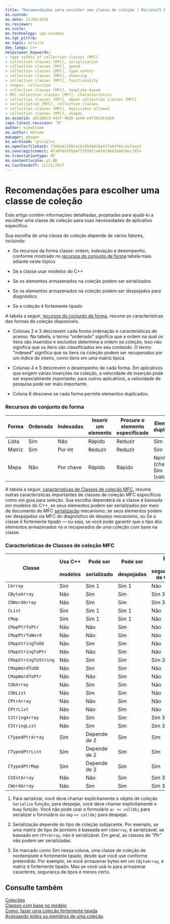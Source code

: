 ```yaml
---
title: "Recomendações para escolher uma classe de coleção | Microsoft Docs"
ms.custom: 
ms.date: 11/04/2016
ms.reviewer: 
ms.suite: 
ms.technology: cpp-windows
ms.tgt_pltfrm: 
ms.topic: article
dev_langs: C++
helpviewer_keywords:
- type safety of collection classes [MFC]
- collection classes [MFC], serialization
- collection classes [MFC], speed
- collection classes [MFC], type safety
- collection classes [MFC], choosing
- collection classes [MFC], functionality
- shapes, collection
- collection classes [MFC], template-based
- MFC collection classes [MFC], characteristics
- collection classes [MFC], about collection classes [MFC]
- serialization [MFC], collection classes
- collection classes [MFC], duplicates allowed
- collection classes [MFC], shapes
ms.assetid: a82188cd-443f-40d8-a244-edf292a53db4
caps.latest.revision: "9"
author: mikeblome
ms.author: mblome
manager: ghogen
ms.workload: cplusplus
ms.openlocfilehash: f389a621991418c054b62be477a64f02c4afaae2
ms.sourcegitcommit: 8fa8fdf0fbb4f57950f1e8f4f9b81b4d39ec7d7a
ms.translationtype: MT
ms.contentlocale: pt-BR
ms.lasthandoff: 12/21/2017
---
```

# <a name="recommendations-for-choosing-a-collection-class"></a>Recomendações para escolher uma classe de coleção
Este artigo contém informações detalhadas, projetadas para ajudá-lo a escolher uma classe de coleção para suas necessidades de aplicativo específico.  
  
 Sua escolha de uma classe de coleção depende de vários fatores, incluindo:  
  
-   Os recursos da forma classe: ordem, indexação e desempenho, conforme mostrado no [recursos do conjunto de forma](#_core_collection_shape_features) tabela mais adiante neste tópico  
  
-   Se a classe usar modelos do C++  
  
-   Se os elementos armazenados na coleção podem ser serializados  
  
-   Se os elementos armazenados na coleção podem ser despejados para diagnóstico  
  
-   Se a coleção é fortemente tipado  
  
 A tabela a seguir, [recursos do conjunto de forma](#_core_collection_shape_features), resume as características das formas de coleção disponíveis.  
  
-   Colunas 2 e 3 descrevem cada forma ordenação e características de acesso. Na tabela, o termo "ordenado" significa que a ordem na qual os itens são inseridos e excluídos determina a ordem na coleção; Isso não significa que os itens são classificados em seu conteúdo. O termo "indexed" significa que os itens na coleção podem ser recuperados por um índice de inteiro, como itens em uma matriz típica.  
  
-   Colunas 4 e 5 descrevem o desempenho de cada forma. Em aplicativos que exigem várias inserções na coleção, a velocidade de inserção pode ser especialmente importante; para outros aplicativos, a velocidade de pesquisa pode ser mais importante.  
  
-   Coluna 6 descreve se cada forma permite elementos duplicados.  
  
### <a name="_core_collection_shape_features"></a>Recursos do conjunto de forma  
  
|Forma|Ordenada|Indexadas|Inserir um elemento|Procure o elemento especificado|Elementos duplicados|  
|-----------|--------------|--------------|-----------------------|----------------------------------|-------------------------|  
|Lista|Sim|Não|Rápido|Reduzir|Sim|  
|Matriz|Sim|Por int|Reduzir|Reduzir|Sim|  
|Mapa|Não|Por chave|Rápido|Rápido|Nenhum (chaves) Sim (valores)|  
  
 A tabela a seguir, [características de Classes de coleção MFC](#_core_characteristics_of_mfc_collection_classes), resume outras características importantes de classes de coleção MFC específicos como um guia para seleção. Sua escolha dependerá se a classe é baseada em modelos do C++, se seus elementos podem ser serializados por meio de documento do MFC [serialização](../mfc/serialization-in-mfc.md) mecanismo, se seus elementos podem ser despejados via MFC do diagnóstico de despejo mecanismo, ou Se a classe é fortemente tipado — ou seja, se você pode garantir que o tipo dos elementos armazenados no e recuperados de uma coleção com base na classe.  
  
### <a name="_core_characteristics_of_mfc_collection_classes"></a>Características de Classes de coleção MFC  
  
|Classe|Usa C++<br /><br /> modelos|Pode ser<br /><br /> serializado|Pode ser<br /><br /> despejadas|É<br /><br /> segurança de tipo|  
|-----------|------------------------------|---------------------------|-----------------------|-----------------------|  
|`CArray`|Sim|Sim 1|Sim 1|Não|  
|`CByteArray`|Não|Sim|Sim|Sim 3|  
|`CDWordArray`|Não|Sim|Sim|Sim 3|  
|`CList`|Sim|Sim 1|Sim 1|Não|  
|`CMap`|Sim|Sim 1|Sim 1|Não|  
|`CMapPtrToPtr`|Não|Não|Sim|Não|  
|`CMapPtrToWord`|Não|Não|Sim|Não|  
|`CMapStringToOb`|Não|Sim|Sim|Não|  
|`CMapStringToPtr`|Não|Não|Sim|Não|  
|`CMapStringToString`|Não|Sim|Sim|Sim 3|  
|`CMapWordToOb`|Não|Sim|Sim|Não|  
|`CMapWordToPtr`|Não|Não|Sim|Não|  
|`CObArray`|Não|Sim|Sim|Não|  
|`CObList`|Não|Sim|Sim|Não|  
|`CPtrArray`|Não|Não|Sim|Não|  
|`CPtrList`|Não|Não|Sim|Não|  
|`CStringArray`|Não|Sim|Sim|Sim 3|  
|`CStringList`|Não|Sim|Sim|Sim 3|  
|`CTypedPtrArray`|Sim|Depende de 2|Sim|Sim|  
|`CTypedPtrList`|Sim|Depende de 2|Sim|Sim|  
|`CTypedPtrMap`|Sim|Depende de 2|Sim|Sim|  
|`CUIntArray`|Não|Não|Sim|Sim 3|  
|`CWordArray`|Não|Sim|Sim|Sim 3|  
  
 1. Para serializar, você deve chamar explicitamente o objeto de coleção `Serialize` função; para despejar, você deve chamar explicitamente o `Dump` função. Você não pode usar o formulário `ar << collObj` para serializar o formulário ou `dmp` `<< collObj` para despejar.  
  
 2. Serialização depende do tipo de coleção subjacente. Por exemplo, se uma matriz de tipo de ponteiro é baseada em `CObArray`, é serializável; se baseado em `CPtrArray`, não é serializável. Em geral, as classes de "Ptr" não podem ser serializadas.  
  
 3. Se marcado como Sim nessa coluna, uma classe de coleção de nontemplate é fortemente tipado, desde que você use conforme pretendido. Por exemplo, se você armazenar bytes em um `CByteArray`, a matriz é fortemente tipado. Mas se você usá-lo para armazenar caracteres, segurança de tipos é menos certo.  
  
## <a name="see-also"></a>Consulte também  
 [Coleções](../mfc/collections.md)   
 [Classes com base no modelo](../mfc/template-based-classes.md)   
 [Como: fazer uma coleção fortemente tipada](../mfc/how-to-make-a-type-safe-collection.md)   
 [Acessando todos os membros de uma coleção](../mfc/accessing-all-members-of-a-collection.md)

